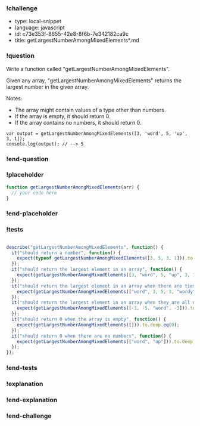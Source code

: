 ### !challenge

* type: local-snippet
* language: javascript
* id: c73e353f-8655-42e8-8f6b-7e342182ca9c
* title: getLargestNumberAmongMixedElements*.md

### !question

Write a function called "getLargestNumberAmongMixedElements".

Given any array, "getLargestNumberAmongMixedElements" returns the largest number in the given array.

Notes:
* The array might contain values of a type other than numbers.
* If the array is empty, it should return 0.
* If the array contains no numbers, it should return 0.

```
var output = getLargestNumberAmongMixedElements([3, 'word', 5, 'up', 3, 1]);
console.log(output); // --> 5
```

### !end-question

### !placeholder

```js
function getLargestNumberAmongMixedElements(arr) {
  // your code here
}
```

### !end-placeholder

### !tests

```js

describe("getLargestNumberAmongMixedElements", function() {
  it("should return a number", function() {
    expect(typeof getLargestNumberAmongMixedElements([3, 5, 3, 1])).to.deep.eq("number");
  });
  it("should return the largest element in an array", function() {
    expect(getLargestNumberAmongMixedElements([3, "word", 5, "up", 3, 1])).to.deep.eq(5);
  });
  it("should return the largest element in an array when there are ties", function() {
    expect(getLargestNumberAmongMixedElements(["word", 3, 5, 3, "wordy", "up", 1, 5])).to.deep.eq(5);
  });
  it("should return the largest element in an array when they are all negative", function() {
    expect(getLargestNumberAmongMixedElements([-1, -5, "word", -3])).to.deep.eq(-1);
  });
  it("should return 0 when the array is empty", function() {
    expect(getLargestNumberAmongMixedElements([])).to.deep.eq(0);
  });
  it("should return 0 when there are no numbers", function() {
    expect(getLargestNumberAmongMixedElements(["word", "up"])).to.deep.eq(0);
  });
});


```

### !end-tests

### !explanation

### !end-explanation

### !end-challenge
